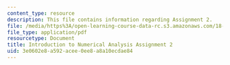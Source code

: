 ```yaml
---
content_type: resource
description: This file contains information regarding Assignment 2.
file: /media/https%3A/open-learning-course-data-rc.s3.amazonaws.com/18-330-introduction-to-numerical-analysis-spring-2012/3e0602e8a592acee0ee8a8a10ecdae84_MIT18_330S12_hw2.pdf
file_type: application/pdf
resourcetype: Document
title: Introduction to Numerical Analysis Assignment 2
uid: 3e0602e8-a592-acee-0ee8-a8a10ecdae84
---
```

